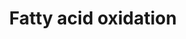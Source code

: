 ---
annotations:
- type: Pathway Ontology
  value: fatty acid degradation pathway
authors:
- J.Heckman
- MaintBot
- MartijnVanIersel
- Egonw
- Christine Chichester
description: ''
last-edited: 2019-09-17
organisms:
- Saccharomyces cerevisiae
redirect_from:
- /index.php/Pathway:WP91
- /instance/WP91
schema-jsonld:
- '@context': https://schema.org/
  '@id': https://wikipathways.github.io/pathways/WP91.html
  '@type': Dataset
  creator:
    '@type': Organization
    name: WikiPathways
  description: ''
  keywords:
  - pyrophosphate
  - NADH
  - H2O2
  - ATP
  - AMP
  - FAA3
  - NAD
  - H2O
  - acyl-CoA
  - cis-delta^2-enoyl-CoA
  - DCI1
  - FAA4
  - FAA1
  - O2
  - L-3-hydroxyacyl-CoA
  - POX1
  - FOX2
  - Coenzyme A
  - acyl(n-2)-CoA
  - FAA2
  - ECI1
  - POT1
  - acetyl-CoA
  - 3-ketoacyl-CoA
  - H+
  - FAT1
  - trans-delta^2-enoyl-CoA
  license: CC0
  name: Fatty acid oxidation
seo: CreativeWork
title: Fatty acid oxidation
wpid: WP91
---